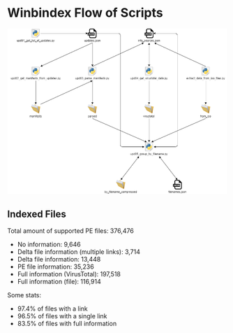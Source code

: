 # Winbindex Flow of Scripts

![winbindex-scripts-flow.png](winbindex-scripts-flow.png)

## Indexed Files

<!--FileStats-->
Total amount of supported PE files: 376,476

* No information: 9,646
* Delta file information (multiple links): 3,714
* Delta file information: 13,448
* PE file information: 35,236
* Full information (VirusTotal): 197,518
* Full information (file): 116,914

Some stats:

* 97.4% of files with a link
* 96.5% of files with a single link
* 83.5% of files with full information
<!--/FileStats-->
